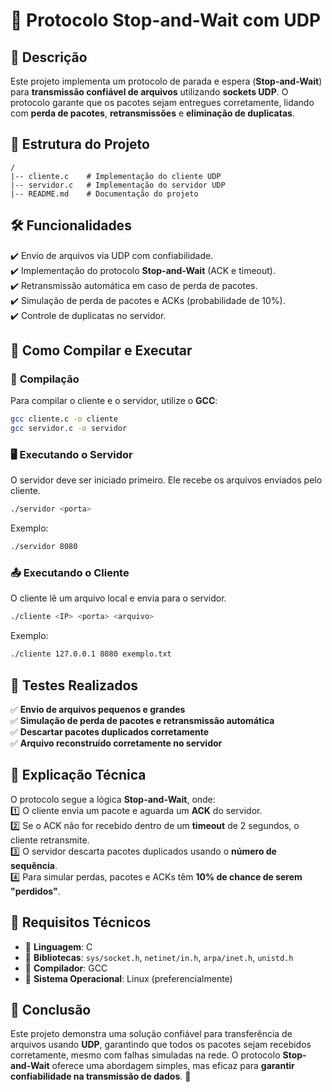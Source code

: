 # 📄 **Protocolo Stop-and-Wait com UDP**  

## 📌 **Descrição**  
Este projeto implementa um protocolo de parada e espera (**Stop-and-Wait**) para **transmissão confiável de arquivos** utilizando **sockets UDP**. O protocolo garante que os pacotes sejam entregues corretamente, lidando com **perda de pacotes**, **retransmissões** e **eliminação de duplicatas**.  

## 📂 **Estrutura do Projeto**  
```
/
|-- cliente.c    # Implementação do cliente UDP
|-- servidor.c   # Implementação do servidor UDP
|-- README.md    # Documentação do projeto
```

## 🛠 **Funcionalidades**  
✔️ Envio de arquivos via UDP com confiabilidade.  
✔️ Implementação do protocolo **Stop-and-Wait** (ACK e timeout).  
✔️ Retransmissão automática em caso de perda de pacotes.  
✔️ Simulação de perda de pacotes e ACKs (probabilidade de 10%).  
✔️ Controle de duplicatas no servidor.  

## 🚀 **Como Compilar e Executar**  

### 🔧 **Compilação**  
Para compilar o cliente e o servidor, utilize o **GCC**:  
```bash
gcc cliente.c -o cliente
gcc servidor.c -o servidor
```

### 🖥 **Executando o Servidor**  
O servidor deve ser iniciado primeiro. Ele recebe os arquivos enviados pelo cliente.  
```bash
./servidor <porta>
```
Exemplo:  
```bash
./servidor 8080
```

### 📤 **Executando o Cliente**  
O cliente lê um arquivo local e envia para o servidor.  
```bash
./cliente <IP> <porta> <arquivo>
```
Exemplo:  
```bash
./cliente 127.0.0.1 8080 exemplo.txt
```

## 🔬 **Testes Realizados**  
✅ **Envio de arquivos pequenos e grandes**  
✅ **Simulação de perda de pacotes e retransmissão automática**  
✅ **Descartar pacotes duplicados corretamente**  
✅ **Arquivo reconstruído corretamente no servidor**  

## 📖 **Explicação Técnica**  
O protocolo segue a lógica **Stop-and-Wait**, onde:  
1️⃣ O cliente envia um pacote e aguarda um **ACK** do servidor.  
2️⃣ Se o ACK não for recebido dentro de um **timeout** de 2 segundos, o cliente retransmite.  
3️⃣ O servidor descarta pacotes duplicados usando o **número de sequência**.  
4️⃣ Para simular perdas, pacotes e ACKs têm **10% de chance de serem "perdidos"**.  

## 📜 **Requisitos Técnicos**  
- 🔹 **Linguagem**: C  
- 🔹 **Bibliotecas**: `sys/socket.h`, `netinet/in.h`, `arpa/inet.h`, `unistd.h`  
- 🔹 **Compilador**: GCC  
- 🔹 **Sistema Operacional**: Linux (preferencialmente)  

## 📝 **Conclusão**  
Este projeto demonstra uma solução confiável para transferência de arquivos usando **UDP**, garantindo que todos os pacotes sejam recebidos corretamente, mesmo com falhas simuladas na rede. O protocolo **Stop-and-Wait** oferece uma abordagem simples, mas eficaz para **garantir confiabilidade na transmissão de dados**. 🚀
